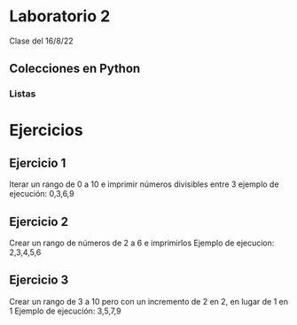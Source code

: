 # Laboratorio 2
Clase del 16/8/22

## Colecciones en Python

### Listas


# Ejercicios

## Ejercicio 1
Iterar un rango de 0 a 10 e imprimir números divisibles entre 3
ejemplo de ejecución: 0,3,6,9

## Ejercicio 2
Crear un rango de números de 2 a 6 e imprimirlos
Ejemplo de ejecucion: 2,3,4,5,6

## Ejercicio 3
Crear un rango de 3 a 10 pero con un incremento de 2 en 2, en lugar de 1 en 1
Ejemplo de ejecución: 3,5,7,9